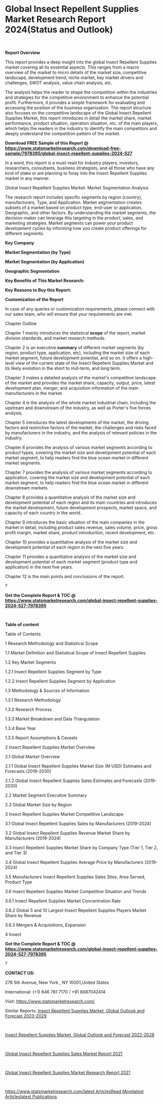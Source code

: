 <h1>Global Insect Repellent Supplies Market Research Report 2024(Status and Outlook)</h1><br/><p><strong>Report Overview</strong></p>
 
 
 
 <p>This report provides a deep insight into the global Insect Repellent Supplies market covering all its essential aspects. This ranges from a macro overview of the market to micro details of the market size, competitive landscape, development trend, niche market, key market drivers and challenges, SWOT analysis, value chain analysis, etc.</p>
 
 
 
 <p>The analysis helps the reader to shape the competition within the industries and strategies for the competitive environment to enhance the potential profit. Furthermore, it provides a simple framework for evaluating and accessing the position of the business organization. The report structure also focuses on the competitive landscape of the Global Insect Repellent Supplies Market, this report introduces in detail the market share, market performance, product situation, operation situation, etc. of the main players, which helps the readers in the industry to identify the main competitors and deeply understand the competition pattern of the market.</p>
 
 
 
 <p><strong>Download FREE Sample of this Report @ <a href="https://www.statsmarketresearch.com/download-free-sample/7978395/global-insect-repellent-supplies-2024-527">https://www.statsmarketresearch.com/download-free-sample/7978395/global-insect-repellent-supplies-2024-527</a></strong></p>
 
 
 
 <p>In a word, this report is a must-read for industry players, investors, researchers, consultants, business strategists, and all those who have any kind of stake or are planning to foray into the Insect Repellent Supplies market in any manner.</p>
 
 
 
 <p>Global Insect Repellent Supplies Market: Market Segmentation Analysis</p>
 
 
 
 <p>The research report includes specific segments by region (country), manufacturers, Type, and Application. Market segmentation creates subsets of a market based on product type, end-user or application, Geographic, and other factors. By understanding the market segments, the decision-maker can leverage this targeting in the product, sales, and marketing strategies. Market segments can power your product development cycles by informing how you create product offerings for different segments.</p>
 
 
 
 <p><strong>Key Company</strong></p>
 
 
 
 <p><strong>Market Segmentation (by Type)</strong></p>
 
 
 
 <p><strong>Market Segmentation (<strong>by Application</strong>)</strong></p>
 
 
 
 <p><strong>Geographic Segmentation</strong></p>
 
 
 
 <p><strong>Key Benefits of This Market Research:</strong></p>
 
 
 
 <p><strong>Key <strong>Reasons to Buy</strong> this Report:</strong></p>
 
 
 
 <p><strong>Customization of the Report</strong></p>
 
 
 
 <p>In case of any queries or customization requirements, please connect with our sales team, who will ensure that your requirements are met.</p>
 
 
 
 <p>Chapter Outline</p>
 
 
 
 <p>Chapter 1 mainly introduces the statistical <strong>scope</strong> of the report, market division standards, and market research methods.</p>
 
 
 
 <p>Chapter 2 is an executive <strong>summary</strong> of different market segments (by region, product type, application, etc), including the market size of each market segment, future development potential, and so on. It offers a high-level view of the current state of the Insect Repellent Supplies Market and its likely evolution in the short to mid-term, and long term.</p>
 
 
 
 <p>Chapter 3 makes a detailed analysis of the market&#39;s competitive landscape of the market and provides the market share, capacity, output, price, latest development plan, merger, and acquisition information of the main manufacturers in the market.</p>
 
 
 
 <p>Chapter 4 is the analysis of the whole market industrial chain, including the upstream and downstream of the industry, as well as Porter&#39;s five forces analysis.</p>
 
 
 
 <p>Chapter 5 introduces the latest developments of the market, the driving factors and restrictive factors of the market, the challenges and risks faced by manufacturers in the industry, and the analysis of relevant policies in the industry.</p>
 
 
 
 <p>Chapter 6 provides the analysis of various market segments according to product types, covering the market size and development potential of each market segment, to help readers find the blue ocean market in different market segments.</p>
 
 
 
 <p>Chapter 7 provides the analysis of various market segments according to application, covering the market size and development potential of each market segment, to help readers find the blue ocean market in different downstream markets.</p>
 
 
 
 <p>Chapter 8 provides a quantitative analysis of the market size and development potential of each region and its main countries and introduces the market development, future development prospects, market space, and capacity of each country in the world.</p>
 
 
 
 <p>Chapter 9 introduces the basic situation of the main companies in the market in detail, including product sales revenue, sales volume, price, gross profit margin, market share, product introduction, recent development, etc.</p>
 
 
 
 <p>Chapter 10 provides a quantitative analysis of the market size and development potential of each region in the next five years.</p>
 
 
 
 <p>Chapter 11 provides a quantitative analysis of the market size and development potential of each market segment (product type and application) in the next five years.</p>
 
 
 
 <p>Chapter 12 is the main points and conclusions of the report.</p>
 
 
 
 <p>? </p>
 
 
 
 <div><b>Get the Complete Report & TOC @ <a href="https://www.statsmarketresearch.com/global-insect-repellent-supplies-2024-527-7978395">https://www.statsmarketresearch.com/global-insect-repellent-supplies-2024-527-7978395</a></b></div>
 
 
 
 <p><br />
 
 <b>Table of content</b></p>
 
 
 
 <p>Table of Contents<br />
 
 1 Research Methodology and Statistical Scope<br />
 
 1.1 Market Definition and Statistical Scope of Insect Repellent Supplies<br />
 
 1.2 Key Market Segments<br />
 
 1.2.1 Insect Repellent Supplies Segment by Type<br />
 
 1.2.2 Insect Repellent Supplies Segment by Application<br />
 
 1.3 Methodology & Sources of Information<br />
 
 1.3.1 Research Methodology<br />
 
 1.3.2 Research Process<br />
 
 1.3.3 Market Breakdown and Data Triangulation<br />
 
 1.3.4 Base Year<br />
 
 1.3.5 Report Assumptions & Caveats<br />
 
 2 Insect Repellent Supplies Market Overview<br />
 
 2.1 Global Market Overview<br />
 
 2.1.1 Global Insect Repellent Supplies Market Size (M USD) Estimates and Forecasts (2019-2030)<br />
 
 2.1.2 Global Insect Repellent Supplies Sales Estimates and Forecasts (2019-2030)<br />
 
 2.2 Market Segment Executive Summary<br />
 
 2.3 Global Market Size by Region<br />
 
 3 Insect Repellent Supplies Market Competitive Landscape<br />
 
 3.1 Global Insect Repellent Supplies Sales by Manufacturers (2019-2024)<br />
 
 3.2 Global Insect Repellent Supplies Revenue Market Share by Manufacturers (2019-2024)<br />
 
 3.3 Insect Repellent Supplies Market Share by Company Type (Tier 1, Tier 2, and Tier 3)<br />
 
 3.4 Global Insect Repellent Supplies Average Price by Manufacturers (2019-2024)<br />
 
 3.5 Manufacturers Insect Repellent Supplies Sales Sites, Area Served, Product Type<br />
 
 3.6 Insect Repellent Supplies Market Competitive Situation and Trends<br />
 
 3.6.1 Insect Repellent Supplies Market Concentration Rate<br />
 
 3.6.2 Global 5 and 10 Largest Insect Repellent Supplies Players Market Share by Revenue<br />
 
 3.6.3 Mergers & Acquisitions, Expansion<br />
 
 4 Insect</p>
 
 
 
 <div><b>Get the Complete Report & TOC @ <a href="https://www.statsmarketresearch.com/global-insect-repellent-supplies-2024-527-7978395">https://www.statsmarketresearch.com/global-insect-repellent-supplies-2024-527-7978395</a></b></div>
 
 
 
 <p>? </p>
 
 
 
 <p><b>CONTACT US:</b><br />
 
 276 5th Avenue, New York , NY 10001,United States<br />
 
 International: (+1) 646 781 7170 / +91 8087042414<br />
 
 Visit: <a href="https://www.statsmarketresearch.com/">https://www.statsmarketresearch.com/</a><br />
 
 Similar Reports: <a href="https://www.statsmarketresearch.com/global-insect-repellent-supplies-2024-527-7978395">Insect Repellent Supplies Market, Global Outlook and Forecast 2023-2029</a><br />
 
 <br />
 
 <a href="https://www.statsmarketresearch.com/global-insect-repellent-supplies-2024-527-7978395">Insect Repellent Supplies Market, Global Outlook and Forecast 2022-2028</a><br />
 
 <br />
 
 <a href="https://www.statsmarketresearch.com/global-insect-repellent-supplies-2024-527-7978395">Global Insect Repellent Supplies Sales Market Report 2021</a><br />
 
 <br />
 
 <a href="https://www.statsmarketresearch.com/global-insect-repellent-supplies-2024-527-7978395">Global Insect Repellent Supplies Market Research Report 2021</a><br />
 
 <br />
 
 <a href="https://gyeongbokgung.com">https://www.statsmarketresearch.com/</a><a href="https://hallyeomaritime.com">latest Articles</a><a href="https://jingwansa.com">Read More</a><a href="https://nguoiviet.jp/">latest Articles</a><a href="https://www.intelmarketresearch.com/">latest Publications</a></p>